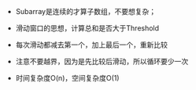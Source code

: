 - Subarray是连续的才算子数组，不要想复杂；

- 滑动窗口的思想，计算总和是否大于Threshold

- 每次滑动都减去第一个，加上最后一个，重新比较

- 注意不要越界，因为是先比较后滑动，所以循环要少一次

- 时间复杂度O(n)，空间复杂度O(1)